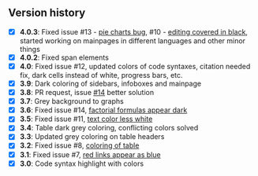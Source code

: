 ##  Version history
- [X] **4.0.3**: Fixed issue #13 - [pie charts bug](https://github.com/hirschan/Dark-Mode-Wikipedia/issues/13), #10 - [editing covered in black](https://github.com/hirschan/Dark-Mode-Wikipedia/issues/10), started working on mainpages in different languages and other minor things
- [X] **4.0.2**: Fixed span elements
- [X] **4.0**: Fixed issue #12, updated colors of code syntaxes, citation needed fix, dark cells instead of white, progress bars, etc.
- [X] **3.9**: Dark coloring of sidebars, infoboxes and mainpage
- [X] **3.8**: PR request, issue [#14](https://github.com/hirschan/Dark-Mode-Wikipedia/issues/14) better solution
- [X] **3.7**: Grey background to graphs
- [X] **3.6**: Fixed issue #14, [factorial formulas appear dark](https://github.com/hirschan/Dark-Mode-Wikipedia/issues/14)
- [X] **3.5**: Fixed issue #11, [text color less white](https://github.com/hirschan/Dark-Mode-Wikipedia/issues/11)
- [X] **3.4**: Table dark grey coloring, conflicting colors solved
- [X] **3.3**: Updated grey coloring on table headers
- [X] **3.2**: Fixed issue #8, [coloring of table](https://github.com/hirschan/Dark-Mode-Wikipedia/issues/8)
- [X] **3.1**: Fixed issue #7, [red links appear as blue](https://github.com/hirschan/Dark-Mode-Wikipedia/issues/7)
- [X] **3.0**: Code syntax highlight with colors